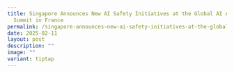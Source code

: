 ```yaml
---
title: Singapore Announces New AI Safety Initiatives at the Global AI Action
  Summit in France
permalink: /singapore-announces-new-ai-safety-initiatives-at-the-global-ai-action-summit-in-france/
date: 2025-02-11
layout: post
description: ""
image: ""
variant: tiptap
---
```

